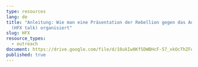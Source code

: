 ```yaml
---
type: resources
lang: de
title: "Anleitung: Wie man eine Präsentation der Rebellion gegen das Aussterben
  (HFX talk) organisiert"
slug: HFX
resource_types:
  - outreach
document: https://drive.google.com/file/d/18ukIw0KfSDWBHcF-57_xkOcThZFddk-o/view?usp=sharing
published: true
---
```

